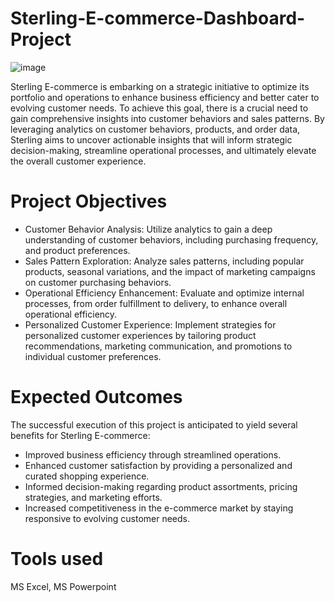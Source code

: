 # Sterling-E-commerce-Dashboard-Project

![image](https://github.com/Ariyo1105/Sterling-E-commerce-Dashboard-Project/assets/146656101/38d57d8f-651f-4cad-b50d-df1268d775d9)

Sterling E-commerce is embarking on a strategic initiative to optimize its portfolio and operations to enhance business efficiency and better cater to evolving customer needs. To achieve this goal, there is a crucial need to gain comprehensive insights into customer behaviors and sales patterns. By leveraging analytics on customer behaviors, products, and order data, Sterling aims to uncover actionable insights that will inform strategic decision-making, streamline operational processes, and ultimately elevate the overall customer experience.

# Project Objectives
- Customer Behavior Analysis: Utilize analytics to gain a deep understanding of customer behaviors, including purchasing frequency, and product preferences.
- Sales Pattern Exploration: Analyze sales patterns, including popular products, seasonal variations, and the impact of marketing campaigns on customer purchasing behaviors.
- Operational Efficiency Enhancement: Evaluate and optimize internal processes, from order fulfillment to delivery, to enhance overall operational efficiency.
- Personalized Customer Experience: Implement strategies for personalized customer experiences by tailoring product recommendations, marketing communication, and promotions to individual customer preferences.

# Expected Outcomes
The successful execution of this project is anticipated to yield several benefits for Sterling E-commerce:
- Improved business efficiency through streamlined operations.
- Enhanced customer satisfaction by providing a personalized and curated shopping experience.
- Informed decision-making regarding product assortments, pricing strategies, and marketing efforts.
- Increased competitiveness in the e-commerce market by staying responsive to evolving customer needs.

# Tools used
MS Excel, MS Powerpoint

